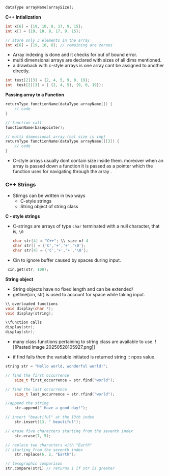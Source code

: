 ``` c++
dataType arrayName[arraySize];
```

**C++ Intialization**

``` c++
int x[6] = {19, 10, 8, 17, 9, 15};
int x[] = {19, 10, 8, 17, 9, 15};

// store only 3 elements in the array
int x[6] = {19, 10, 8}; // remaining are zeroes
```

- Array indexing is done and it checks for out of bound error. 
-  multi dimensional arrays are declared with sizes of all dims mentioned.
-  a drawback with c-style arrays is one array cant be assigned to another directly.
``` c++
int test[2][3] = {2, 4, 5, 9, 0, 19};
int  test[2][3] = { {2, 4, 5}, {9, 0, 19}};
```

**Passing array to a Function**

``` c++
returnType functionName(dataType arrayName[]) {
    // code
}

// function call
functionName(basepointer);

// multi dimensional array (col size is imp)
returnType functionName(dataType arrayName[][3]) {
    // code
}
```

- C-style arrays usually dont contain size inside them. moreover when an array is passed down a function it is passed as a pointer which the function uses for navigating through the array .

 ### **C++ Strings**
 - Stirngs can be written in two ways
	 - C-style strings
	 - String object of string class

**C - style strings**

- C-strings are arrays of type `char` terminated with a null character, that is, `\0`
	``` c++
	char str[4] = "C++"; \\ size of 4 
	char str[] = {'C','+','+','\0'};
	char str[4] = {'C','+','+','\0'};
	```
- Cin to ignore buffer caused by spaces during input.
``` c++
 cin.get(str, 100);
```

**String object**
- String objects have no fixed length and can be extended/
-  getline(cin, str) is used to account for space while taking input.

``` c++
\\ overloaded functions
void display(char *);
void display(string);

\\function calls
display(str);
display(str);
```
- many class functions pertaining to string class are available to use.
![[Pasted image 20250528105927.png]]

- if find fails then the variable initiated is returned string :: npos value.

``` c++
string str = "Hello world, wonderful world!";

// find the first occurrence
    size_t first_occurrence = str.find("world");

// find the last occurrence
    size_t last_occurrence = str.rfind("world");

//append the string
    str.append(" Have a good day!");

// insert "beautiful" at the 13th index
    str.insert(13, " beautiful");

// erase five characters starting from the seventh index
    str.erase(7, 5);

// replace two characters with "Earth"
// starting from the seventh index
    str.replace(6, 2, "Earth");

// lexographic comparison
str.compare(str1) // returns 1 if str is greater
```
